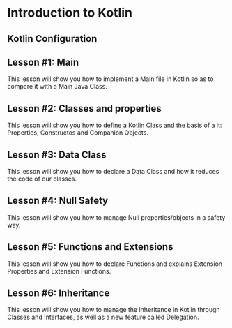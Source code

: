 Introduction to Kotlin
=====================

Kotlin Configuration
--------------------

Lesson #1: Main
---------------

This lesson will show you how to implement a Main file in Kotlin so as to compare it with a Main Java Class.

Lesson #2: Classes and properties
-------------------------------

This lesson will show you how to define a Kotlin Class and the basis of a it: Properties, Constructos and Companion Objects. 

Lesson #3: Data Class
---------------------

This lesson will show you how to declare a Data Class and how it reduces the code of our classes.

Lesson #4: Null Safety
----------------------

This lesson will show you how to manage Null properties/objects in a safety way.

Lesson #5: Functions and Extensions
-----------------------------------

This lesson will show you how to declare Functions and explains Extension Properties and Extension Functions. 

Lesson #6: Inheritance
----------------------

This lesson will show you how to manage the inheritance in Kotlin through Classes and Interfaces, as well as a new feature called Delegation.